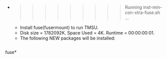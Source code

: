 * >>>>>>>>> Running inst-min-con-xtra-fuse.sh ...
  * Install fuse(fusermount) to run TMSU.
  * Disk size = 1782092K. Space Used = 4K. Runtime = 00:00:00:01.
  * The following NEW packages will be installed:
  ```bash
fuse*
  ```
